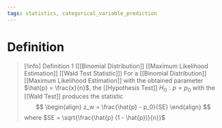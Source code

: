 ```yaml
---
tags: statistics, categorical_variable_prediction
---
```


# Definition

> [!info] Definition 1 ([[Binomial Distribution]] [[Maximum Likelihood Estimation]] [[Wald Test Statistic]])
> For a [[Binomial Distribution]] [[Maximum Likelihood Estimation]] with the obtained parameter $\hat{p} = \frac{x}{n}$, the [[Hypothesis Test]] $H_0: p = p_0$ with the [[Wald Test]] produces the statistic
> $$
> \begin{align}
> z_w = \frac{\hat{p} - p_0}{SE}
> \end{align}
> $$
> where $SE = \sqrt{\frac{\hat{p} (1 - \hat{p})}{n}}$